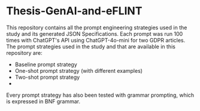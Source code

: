 # Thesis-GenAI-and-eFLINT

This repository contains all the prompt engineering strategies used in the study and its generated JSON Specifications. 
Each prompt was run 100 times with ChatGPT's API using ChatGPT-4o-mini for two GDPR articles. 
The prompt strategies used in the study and that are available in this repository are:
- Baseline prompt strategy
- One-shot prompt strategy (with different examples)
- Two-shot prompt strategy
- 
Every prompt strategy has also been tested with grammar prompting, which is expressed in BNF grammar. 

